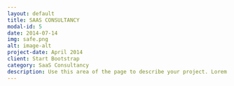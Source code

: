 ```yaml
---
layout: default
title: SAAS CONSULTANCY
modal-id: 5
date: 2014-07-14
img: safe.png
alt: image-alt
project-date: April 2014
client: Start Bootstrap
category: SaaS Consultancy
description: Use this area of the page to describe your project. Lorem ipsum dolor sit amet, consectetur adipisicing elit. Mollitia neque assumenda ipsam nihil, molestias magnam, recusandae quos quis inventore quisquam velit asperiores, vitae? Reprehenderit soluta, eos quod consequuntur itaque. Nam.
---
```

